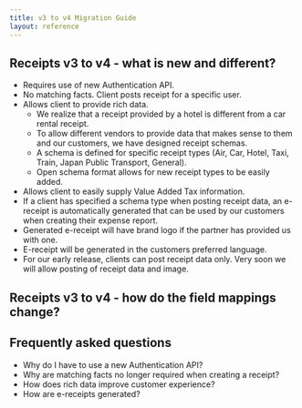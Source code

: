 ```yaml
---
title: v3 to v4 Migration Guide
layout: reference
---
```


## Receipts v3 to v4 - what is new and different?
- Requires use of new Authentication API.
- No matching facts. Client posts receipt for a specific user.
- Allows client to provide rich data.
  - We realize that a receipt provided by a hotel is different from a car rental receipt. 
  - To allow different vendors to provide data that makes sense to them and our customers, we have designed receipt schemas.
  - A schema is defined for specific receipt types (Air, Car, Hotel, Taxi, Train, Japan Public Transport, General).
  - Open schema format allows for new receipt types to be easily added.
- Allows client to easily supply Value Added Tax information.
- If a client has specified a schema type when posting receipt data, an e-receipt is automatically generated that can be 
  used by our customers when creating their expense report. 
- Generated e-receipt will have brand logo if the partner has provided us with one.
- E-receipt will be generated in the customers preferred language. 
- For our early release, clients can post receipt data only. Very soon we will allow posting of receipt data and image.

## Receipts v3 to v4 - how do the field mappings change?

## Frequently asked questions
- Why do I have to use a new Authentication API?
- Why are matching facts no longer required when creating a receipt?
- How does rich data improve customer experience?
- How are e-receipts generated?



